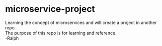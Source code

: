 # microservice-project

Learning the concept of microservices and will create a project in another repo. <br />
The purpose of this repo is for learning and reference. <br />
-Ralph
